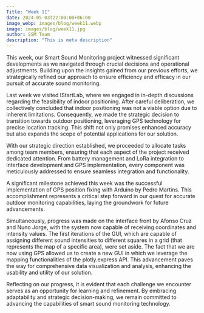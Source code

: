 ```yaml
---
Title: "Week 11"
date: 2024-05-03T22:00:00+06:00
image_webp: images/blog/week11.webp
image: images/blog/week11.jpg
author: SSM Team
description: "This is meta description"
---
```


This week, our Smart Sound Monitoring project witnessed significant developments as we navigated through crucial decisions and operational adjustments. Building upon the insights gained from our previous efforts, we strategically refined our approach to ensure efficiency and efficacy in our pursuit of accurate sound monitoring.

Last week we visited IStartLab, where we engaged in in-depth discussions regarding the feasibility of indoor positioning. After careful deliberation, we collectively concluded that indoor positioning was not a viable option due to inherent limitations. Consequently, we made the strategic decision to transition towards outdoor positioning, leveraging GPS technology for precise location tracking. This shift not only promises enhanced accuracy but also expands the scope of potential applications for our solution.

With our strategic direction established, we proceeded to allocate tasks among team members, ensuring that each aspect of the project received dedicated attention. From battery management and LoRa integration to interface development and GPS implementation, every component was meticulously addressed to ensure seamless integration and functionality.

A significant milestone achieved this week was the successful implementation of GPS position fixing with Arduino by Pedro Martins. This accomplishment represents a critical step forward in our quest for accurate outdoor monitoring capabilities, laying the groundwork for future advancements.

Simultaneously, progress was made on the interface front by Afonso Cruz and Nuno Jorge, with the system now capable of receiving coordinates and intensity values. The first iterations of the GUI, which are capable of assigning different sound intensities to different squares in a grid (that represents the map of a specific area), were set aside. The fact that we are now using GPS allowed us to create a new GUI in which we leverage the mapping functionalities of the plotly.express API. This advancement paves the way for comprehensive data visualization and analysis, enhancing the usability and utility of our solution.

Reflecting on our progress, it is evident that each challenge we encounter serves as an opportunity for learning and refinement. By embracing adaptability and strategic decision-making, we remain committed to advancing the capabilities of smart sound monitoring technology.